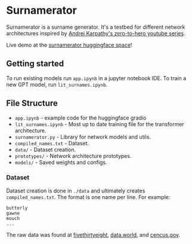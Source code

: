 # Surnamerator

Surnamerator is a surname generator. It's a testbed for different network architectures inspired by [Andrej Karpathy's zero-to-hero youtube series](https://www.youtube.com/playlist?list=PLAqhIrjkxbuWI23v9cThsA9GvCAUhRvKZ). 

Live demo at the [surnamerator huggingface space](https://huggingface.co/spaces/jefsnacker/surnamerator)!


## Getting started
To run existing models run `app.ipynb` in a jupyter notebook IDE.
To train a new GPT model,  run `lit_surnames.ipynb`.


## File Structure 
* `app.ipynb` - example code for the huggingface gradio
* `lit_surnames.ipynb` - Most up to date training file for the transformer architecture.
* `surnamerator.py` - Library for network models and utils.
* `compiled_names.txt` - Dataset.
* `data/` - Dataset creation.
* `prototypes/` - Network architecture prototypes.
* `models/` - Saved weights and configs.


### Dataset
Dataset creation is done in `./data` and ultimately creates `compiled_names.txt`. The format is one name per line. For example:

```
butterly
gawne
mouch
...
```

The raw data was found at [fivethirtyeight](https://github.com/fivethirtyeight/data/tree/master/most-common-name), [data.world](https://data.world/crowdflower/transc-names-from-handwriting), and [cencus.gov](https://www.census.gov/topics/population/genealogy/data/2010_surnames.html).
